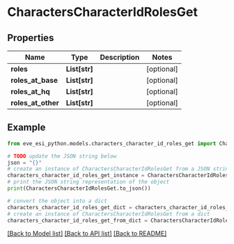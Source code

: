 # CharactersCharacterIdRolesGet


## Properties

Name | Type | Description | Notes
------------ | ------------- | ------------- | -------------
**roles** | **List[str]** |  | [optional] 
**roles_at_base** | **List[str]** |  | [optional] 
**roles_at_hq** | **List[str]** |  | [optional] 
**roles_at_other** | **List[str]** |  | [optional] 

## Example

```python
from eve_esi_python.models.characters_character_id_roles_get import CharactersCharacterIdRolesGet

# TODO update the JSON string below
json = "{}"
# create an instance of CharactersCharacterIdRolesGet from a JSON string
characters_character_id_roles_get_instance = CharactersCharacterIdRolesGet.from_json(json)
# print the JSON string representation of the object
print(CharactersCharacterIdRolesGet.to_json())

# convert the object into a dict
characters_character_id_roles_get_dict = characters_character_id_roles_get_instance.to_dict()
# create an instance of CharactersCharacterIdRolesGet from a dict
characters_character_id_roles_get_from_dict = CharactersCharacterIdRolesGet.from_dict(characters_character_id_roles_get_dict)
```
[[Back to Model list]](../README.md#documentation-for-models) [[Back to API list]](../README.md#documentation-for-api-endpoints) [[Back to README]](../README.md)



